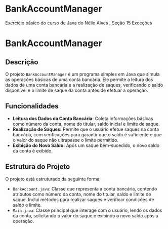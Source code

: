 # BankAccountManager
Exercício básico do curso de Java do Nélio Alves , Seção 15 Exceções

# BankAccountManager

## Descrição

O projeto `BankAccountManager` é um programa simples em Java que simula as operações básicas de uma conta bancária. Ele permite a leitura dos dados de uma conta bancária e a realização de saques, verificando o saldo disponível e o limite de saque da conta antes de efetuar a operação.

## Funcionalidades

- **Leitura dos Dados da Conta Bancária:** Coleta informações básicas como número da conta, nome do titular, saldo inicial e limite de saque.
- **Realização de Saques:** Permite que o usuário efetue saques na conta bancária, com verificações para garantir que o saldo é suficiente e que o valor do saque não ultrapasse o limite permitido.
- **Exibição do Novo Saldo:** Após um saque bem-sucedido, o novo saldo da conta é exibido.

## Estrutura do Projeto

O projeto está estruturado da seguinte forma:

- `BankAccount.java`: Classe que representa a conta bancária, contendo atributos como número da conta, nome do titular, saldo e limite de saque. Inclui métodos para realizar saques e verificar condições de saldo e limite.
- `Main.java`: Classe principal que interage com o usuário, lendo os dados da conta, solicitando o valor do saque e exibindo o novo saldo após a operação.
